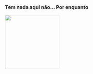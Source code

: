 ### Tem nada aqui não... Por enquanto

<div>
  <a href="https://github.com/stimpzl">
    <img height="180em" src="https://github-readme-stats.vercel.app/api?username=stimpzl&show_icons=true&theme=dracula">
</div>
